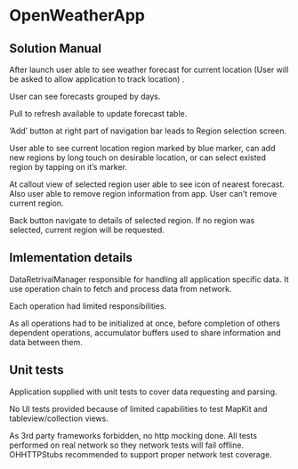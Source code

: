 # OpenWeatherApp

## Solution Manual

After launch user able to see weather forecast for current location (User will be asked to allow application to track location) . 

User can see forecasts grouped by days.

Pull to refresh available to update forecast table.

‘Add’ button at right part of navigation bar leads to Region selection screen.

User able to see current location region marked by blue marker, can add new regions by long touch on desirable location, or can select existed region by tapping on it’s marker.

At callout view of selected region user able to see icon of nearest forecast. Also user able to remove region information from app. User can’t remove current region. 

Back button navigate to details of selected region.  If no region was selected, current region will be requested.

## Imlementation details

DataRetrivalManager responsible for handling all application specific data. It use operation chain to fetch and process data from network.

Each operation had limited responsibilities.

As all operations had to be initialized at once, before completion of others dependent operations, accumulator buffers used to share information and data between them.

## Unit tests

Application supplied with unit tests to cover data requesting and parsing. 

No UI tests provided because  of limited capabilities to test MapKit and tableview/collection views.

As 3rd party frameworks forbidden, no http mocking done. All tests performed on real network so they network tests will fail offline. OHHTTPStubs recommended to support proper network test coverage.
